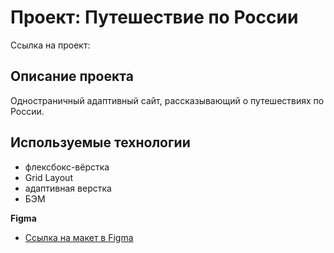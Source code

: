 # Проект: Путешествие по России

Ссылка на проект:

## Описание проекта

 Одностраничный адаптивный сайт, рассказывающий о путешествиях по России.

## Используемые технологии

* флексбокс-вёрстка
* Grid Layout
* адаптивная верстка
* БЭМ


**Figma**

* [Ссылка на макет в Figma](https://www.figma.com/file/5S2WSbEFL6awjVWJ0NWL8Q/Sprint-3_-Russia-_-desktop-mobile?node-id=28503%3A0)


